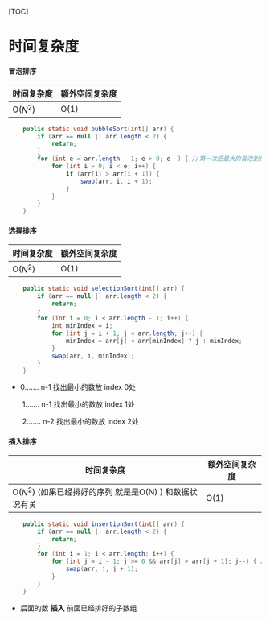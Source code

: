 [TOC]

# 时间复杂度

#### 冒泡排序

| 时间复杂度 | 额外空间复杂度 |
| ---------- | -------------- |
| O($N^2$)   | O(1)           |

```java
	public static void bubbleSort(int[] arr) {
		if (arr == null || arr.length < 2) {
			return;
		}
		for (int e = arr.length - 1; e > 0; e--) { //第一次把最大的冒泡到结尾
			for (int i = 0; i < e; i++) {
				if (arr[i] > arr[i + 1]) {
					swap(arr, i, i + 1);
				}
			}
		}
	}
```

#### 选择排序

| 时间复杂度 | 额外空间复杂度 |
| ---------- | -------------- |
| O($N^2$)   | O(1)           |

```java
	public static void selectionSort(int[] arr) {
		if (arr == null || arr.length < 2) {
			return;
		}
		for (int i = 0; i < arr.length - 1; i++) {
			int minIndex = i;
			for (int j = i + 1; j < arr.length; j++) {
				minIndex = arr[j] < arr[minIndex] ? j : minIndex;
			}
			swap(arr, i, minIndex);
		}
	}
```

* 0....... n-1  找出最小的数放 index 0处

  ​	1....... n-1  找出最小的数放 index 1处

  ​		2....... n-2  找出最小的数放 index 2处

#### 插入排序

| 时间复杂度                                                 | 额外空间复杂度 |
| ---------------------------------------------------------- | -------------- |
| O($N^2$)  (如果已经排好的序列 就是是O(N) )  和数据状况有关 | O(1)           |

```java
	public static void insertionSort(int[] arr) {
		if (arr == null || arr.length < 2) {
			return;
		}
		for (int i = 1; i < arr.length; i++) {
			for (int j = i - 1; j >= 0 && arr[j] > arr[j + 1]; j--) { //如果后面的数比前面已经排好的数组里最大的数大 那就不用做这个for循环
				swap(arr, j, j + 1);
			}
		}
	}
```

* 后面的数 **插入** 前面已经排好的子数组

